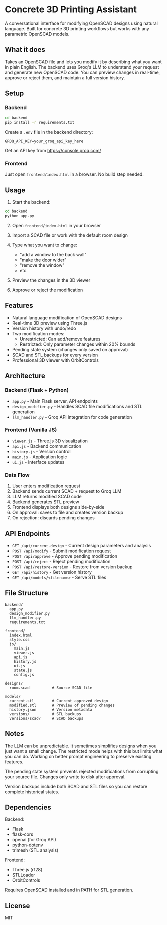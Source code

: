 # Concrete 3D Printing Assistant

A conversational interface for modifying OpenSCAD designs using natural language. Built for concrete 3D printing workflows but works with any parametric OpenSCAD models.

## What it does

Takes an OpenSCAD file and lets you modify it by describing what you want in plain English. The backend uses Groq's LLM to understand your request and generate new OpenSCAD code. You can preview changes in real-time, approve or reject them, and maintain a full version history.

## Setup

### Backend

```bash
cd backend
pip install -r requirements.txt
```

Create a `.env` file in the backend directory:

```
GROQ_API_KEY=your_groq_api_key_here
```

Get an API key from https://console.groq.com/

### Frontend

Just open `frontend/index.html` in a browser. No build step needed.

## Usage

1. Start the backend:

```bash
cd backend
python app.py
```

2. Open `frontend/index.html` in your browser

3. Import a SCAD file or work with the default room design

4. Type what you want to change:

   - "add a window to the back wall"
   - "make the door wider"
   - "remove the window"
   - etc.

5. Preview the changes in the 3D viewer

6. Approve or reject the modification

## Features

- Natural language modification of OpenSCAD designs
- Real-time 3D preview using Three.js
- Version history with undo/redo
- Two modification modes:
  - Unrestricted: Can add/remove features
  - Restricted: Only parameter changes within 20% bounds
- Pending state system (changes only saved on approval)
- SCAD and STL backups for every version
- Professional 3D viewer with OrbitControls

## Architecture

### Backend (Flask + Python)

- `app.py` - Main Flask server, API endpoints
- `design_modifier.py` - Handles SCAD file modifications and STL generation
- `llm_handler.py` - Groq API integration for code generation

### Frontend (Vanilla JS)

- `viewer.js` - Three.js 3D visualization
- `api.js` - Backend communication
- `history.js` - Version control
- `main.js` - Application logic
- `ui.js` - Interface updates

### Data Flow

1. User enters modification request
2. Backend sends current SCAD + request to Groq LLM
3. LLM returns modified SCAD code
4. Backend generates STL preview
5. Frontend displays both designs side-by-side
6. On approval: saves to file and creates version backup
7. On rejection: discards pending changes

## API Endpoints

- `GET /api/current-design` - Current design parameters and analysis
- `POST /api/modify` - Submit modification request
- `POST /api/approve` - Approve pending modification
- `POST /api/reject` - Reject pending modification
- `POST /api/restore-version` - Restore from version backup
- `GET /api/history` - Get version history
- `GET /api/models/<filename>` - Serve STL files

## File Structure

```
backend/
  app.py
  design_modifier.py
  llm_handler.py
  requirements.txt

frontend/
  index.html
  style.css
  js/
    main.js
    viewer.js
    api.js
    history.js
    ui.js
    state.js
    config.js

designs/
  room.scad          # Source SCAD file

models/
  current.stl        # Current approved design
  modified.stl       # Preview of pending changes
  history.json       # Version metadata
  versions/          # STL backups
  versions/scad/     # SCAD backups
```

## Notes

The LLM can be unpredictable. It sometimes simplifies designs when you just want a small change. The restricted mode helps with this but limits what you can do. Working on better prompt engineering to preserve existing features.

The pending state system prevents rejected modifications from corrupting your source file. Changes only write to disk after approval.

Version backups include both SCAD and STL files so you can restore complete historical states.

## Dependencies

Backend:

- Flask
- flask-cors
- openai (for Groq API)
- python-dotenv
- trimesh (STL analysis)

Frontend:

- Three.js (r128)
- STLLoader
- OrbitControls

Requires OpenSCAD installed and in PATH for STL generation.

## License

MIT
